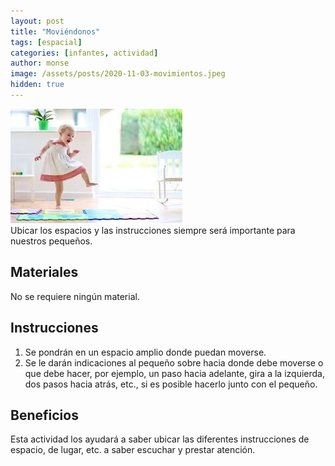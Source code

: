 ```yaml
---
layout: post
title: "Moviéndonos"
tags: [espacial]
categories: [infantes, actividad]
author: monse
image: /assets/posts/2020-11-03-movimientos.jpeg
hidden: true
---
```

![Actividad de movimiento](/assets/posts/2020-11-03-movimientos.jpeg)<br/> 
Ubicar los espacios y las instrucciones siempre será importante para nuestros pequeños. 
 
## Materiales 
No se requiere ningún material.

## Instrucciones 
1. Se pondrán en un espacio amplio donde puedan moverse.
2. Se le darán indicaciones al pequeño sobre hacia donde debe moverse o que debe hacer, por ejemplo, un paso hacia adelante, gira a la izquierda, dos pasos hacia atrás, etc., si es posible hacerlo junto con el pequeño.

## Beneficios 
Esta actividad los ayudará a saber ubicar las diferentes instrucciones de espacio, de lugar, etc. a saber escuchar y prestar atención. 
